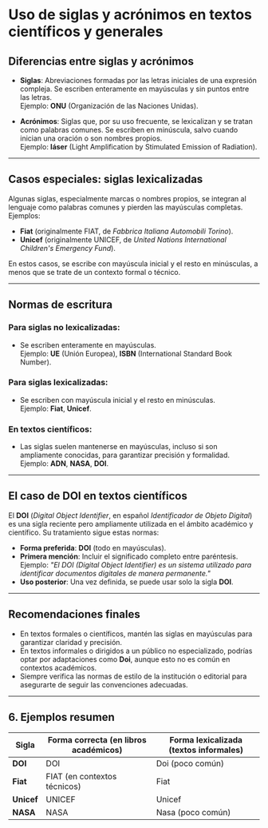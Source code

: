 # Uso de siglas y acrónimos en textos científicos y generales

## Diferencias entre siglas y acrónimos

- **Siglas**: Abreviaciones formadas por las letras iniciales de una expresión compleja. Se escriben enteramente en mayúsculas y sin puntos entre las letras.  
  Ejemplo: **ONU** (Organización de las Naciones Unidas).

- **Acrónimos**: Siglas que, por su uso frecuente, se lexicalizan y se tratan como palabras comunes. Se escriben en minúscula, salvo cuando inician una oración o son nombres propios.  
  Ejemplo: **láser** (Light Amplification by Stimulated Emission of Radiation).

---

## Casos especiales: siglas lexicalizadas

Algunas siglas, especialmente marcas o nombres propios, se integran al lenguaje como palabras comunes y pierden las mayúsculas completas. Ejemplos:

- **Fiat** (originalmente FIAT, de *Fabbrica Italiana Automobili Torino*).
- **Unicef** (originalmente UNICEF, de *United Nations International Children's Emergency Fund*).

En estos casos, se escribe con mayúscula inicial y el resto en minúsculas, a menos que se trate de un contexto formal o técnico.

---

## Normas de escritura

### Para siglas no lexicalizadas:
- Se escriben enteramente en mayúsculas.  
  Ejemplo: **UE** (Unión Europea), **ISBN** (International Standard Book Number).

### Para siglas lexicalizadas:
- Se escriben con mayúscula inicial y el resto en minúsculas.  
  Ejemplo: **Fiat**, **Unicef**.

### En textos científicos:
- Las siglas suelen mantenerse en mayúsculas, incluso si son ampliamente conocidas, para garantizar precisión y formalidad.  
  Ejemplo: **ADN**, **NASA**, **DOI**.

---

## El caso de DOI en textos científicos

El **DOI** (*Digital Object Identifier*, en español *Identificador de Objeto Digital*) es una sigla reciente pero ampliamente utilizada en el ámbito académico y científico. Su tratamiento sigue estas normas:

- **Forma preferida**: **DOI** (todo en mayúsculas).
- **Primera mención**: Incluir el significado completo entre paréntesis.  
  Ejemplo: *"El DOI (Digital Object Identifier) es un sistema utilizado para identificar documentos digitales de manera permanente."*
- **Uso posterior**: Una vez definida, se puede usar solo la sigla **DOI**.

---

## Recomendaciones finales

- En textos formales o científicos, mantén las siglas en mayúsculas para garantizar claridad y precisión.
- En textos informales o dirigidos a un público no especializado, podrías optar por adaptaciones como **Doi**, aunque esto no es común en contextos académicos.
- Siempre verifica las normas de estilo de la institución o editorial para asegurarte de seguir las convenciones adecuadas.

---

## 6. Ejemplos resumen

| Sigla       | Forma correcta (en libros académicos) | Forma lexicalizada (textos informales) |
|-------------|-------------------------------------|----------------------------------------|
| **DOI**     | DOI                                 | Doi (poco común)                       |
| **Fiat**    | FIAT (en contextos técnicos)        | Fiat                                   |
| **Unicef**  | UNICEF                              | Unicef                                 |
| **NASA**    | NASA                                | Nasa (poco común)                      |
